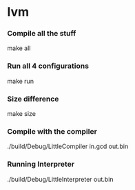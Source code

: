 # lvm

### Compile all the stuff
make all

### Run all 4 configurations
make run

### Size difference
make size

### Compile with the compiler
./build/Debug/LittleCompiler in.gcd out.bin

### Running Interpreter
./build/Debug/LittleInterpreter out.bin

